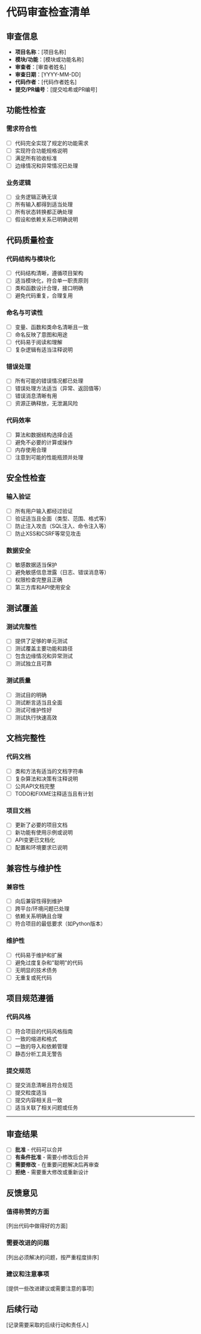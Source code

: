 # 代码审查检查清单

## 审查信息
- **项目名称**：[项目名称]
- **模块/功能**：[模块或功能名称]
- **审查者**：[审查者姓名]
- **审查日期**：[YYYY-MM-DD]
- **代码作者**：[代码作者姓名]
- **提交/PR编号**：[提交哈希或PR编号]

## 功能性检查

### 需求符合性
- [ ] 代码完全实现了规定的功能需求
- [ ] 实现符合功能规格说明
- [ ] 满足所有验收标准
- [ ] 边缘情况和异常情况已处理

### 业务逻辑
- [ ] 业务逻辑正确无误
- [ ] 所有输入都得到适当处理
- [ ] 所有状态转换都正确处理
- [ ] 假设和依赖关系已明确说明

## 代码质量检查

### 代码结构与模块化
- [ ] 代码结构清晰，遵循项目架构
- [ ] 适当模块化，符合单一职责原则
- [ ] 类和函数设计合理，接口明确
- [ ] 避免代码重复，合理复用

### 命名与可读性
- [ ] 变量、函数和类命名清晰且一致
- [ ] 命名反映了意图和用途
- [ ] 代码易于阅读和理解
- [ ] 复杂逻辑有适当注释说明

### 错误处理
- [ ] 所有可能的错误情况都已处理
- [ ] 错误处理方法适当（异常、返回值等）
- [ ] 错误消息清晰有用
- [ ] 资源正确释放，无泄漏风险

### 代码效率
- [ ] 算法和数据结构选择合适
- [ ] 避免不必要的计算或操作
- [ ] 内存使用合理
- [ ] 注意到可能的性能瓶颈并处理

## 安全性检查

### 输入验证
- [ ] 所有用户输入都经过验证
- [ ] 验证适当且全面（类型、范围、格式等）
- [ ] 防止注入攻击（SQL注入、命令注入等）
- [ ] 防止XSS和CSRF等常见攻击

### 数据安全
- [ ] 敏感数据适当保护
- [ ] 避免敏感信息泄露（日志、错误消息等）
- [ ] 权限检查完整且正确
- [ ] 第三方库和API使用安全

## 测试覆盖

### 测试完整性
- [ ] 提供了足够的单元测试
- [ ] 测试覆盖主要功能和路径
- [ ] 包含边缘情况和异常测试
- [ ] 测试独立且可靠

### 测试质量
- [ ] 测试目的明确
- [ ] 测试断言适当且全面
- [ ] 测试可维护性好
- [ ] 测试执行快速高效

## 文档完整性

### 代码文档
- [ ] 类和方法有适当的文档字符串
- [ ] 复杂算法和决策有注释说明
- [ ] 公共API文档完整
- [ ] TODO和FIXME注释适当且有计划

### 项目文档
- [ ] 更新了必要的项目文档
- [ ] 新功能有使用示例或说明
- [ ] API变更已文档化
- [ ] 配置和环境要求已说明

## 兼容性与维护性

### 兼容性
- [ ] 向后兼容性得到维护
- [ ] 跨平台/环境问题已处理
- [ ] 依赖关系明确且合理
- [ ] 符合项目的最低要求（如Python版本）

### 维护性
- [ ] 代码易于维护和扩展
- [ ] 避免过度复杂和"聪明"的代码
- [ ] 无明显的技术债务
- [ ] 无重复或死代码

## 项目规范遵循

### 代码风格
- [ ] 符合项目的代码风格指南
- [ ] 一致的缩进和格式
- [ ] 一致的导入和依赖管理
- [ ] 静态分析工具无警告

### 提交规范
- [ ] 提交消息清晰且符合规范
- [ ] 提交粒度适当
- [ ] 提交内容相关且一致
- [ ] 适当关联了相关问题或任务

---

## 审查结果

- [ ] **批准** - 代码可以合并
- [ ] **有条件批准** - 需要小修改后合并
- [ ] **需要修改** - 在重要问题解决后再审查
- [ ] **拒绝** - 需要重大修改或重新设计

## 反馈意见

### 值得称赞的方面
[列出代码中做得好的方面]

### 需要改进的问题
[列出必须解决的问题，按严重程度排序]

### 建议和注意事项
[提供一些改进建议或需要注意的事项]

## 后续行动
[记录需要采取的后续行动和责任人] 
 
 